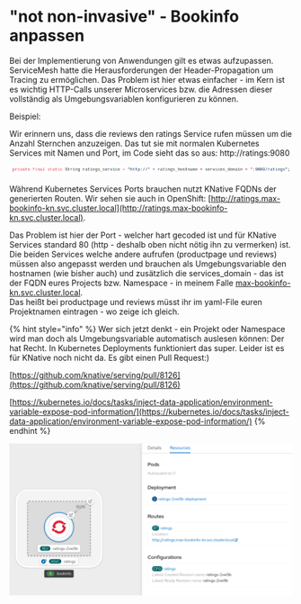 # "not non-invasive" - Bookinfo anpassen

Bei der Implementierung von Anwendungen gilt es etwas aufzupassen. ServiceMesh hatte die Herausforderungen der Header-Propagation um Tracing zu ermöglichen. Das Problem ist hier etwas einfacher - im Kern ist es wichtig HTTP-Calls unserer Microservices bzw. die Adressen dieser vollständig als Umgebungsvariablen konfigurieren zu können.

Beispiel:

Wir erinnern uns, dass die reviews den ratings Service rufen müssen um die Anzahl Sternchen anzuzeigen. Das tut sie mit normalen Kubernetes Services mit Namen und Port, im Code sieht das so aus: http://ratings:9080

![](../../../.gitbook/assets/image%20%28128%29.png)

Während Kubernetes Services Ports brauchen nutzt KNative FQDNs der generierten Routen. Wir sehen sie auch in OpenShift: [http://ratings.max-bookinfo-kn.svc.cluster.local](http://ratings.max-bookinfo-kn.svc.cluster.local).

Das Problem ist hier der Port - welcher hart gecoded ist und für KNative Services standard 80 \(http - deshalb oben nicht nötig ihn zu vermerken\) ist. Die beiden Services welche andere aufrufen \(productpage und reviews\) müssen also angepasst werden und brauchen als Umgebungsvariable den hostnamen \(wie bisher auch\) und zusätzlich die services\_domain - das ist der FQDN eures Projects bzw. Namespace - in meinem Falle [max-bookinfo-kn.svc.cluster.local](http://ratings.max-bookinfo-kn.svc.cluster.local/).  
Das heißt bei productpage und reviews müsst ihr im yaml-File euren Projektnamen eintragen - wo zeige ich gleich.

{% hint style="info" %}
Wer sich jetzt denkt - ein Projekt oder Namespace wird man doch als Umgebungsvariable automatisch auslesen können: Der hat Recht. In Kubernetes Deployments funktioniert das super. Leider ist es für KNative noch nicht da. Es gibt einen Pull Request:\)

[https://github.com/knative/serving/pull/8126](https://github.com/knative/serving/pull/8126)

[https://kubernetes.io/docs/tasks/inject-data-application/environment-variable-expose-pod-information/](https://kubernetes.io/docs/tasks/inject-data-application/environment-variable-expose-pod-information/)
{% endhint %}

![](../../../.gitbook/assets/image%20%28126%29.png)

